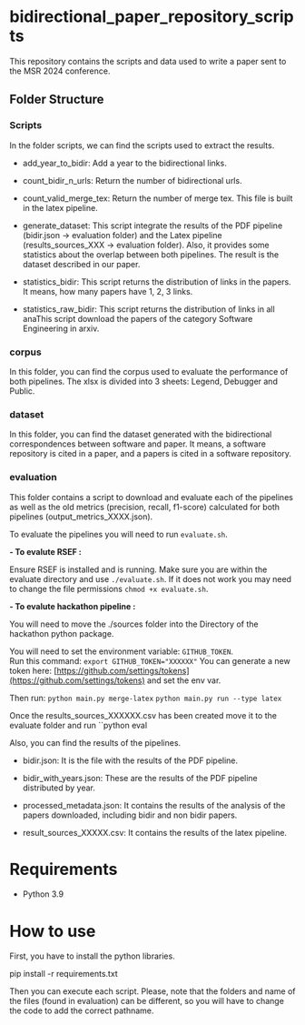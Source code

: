 
# bidirectional_paper_repository_scripts

This repository contains the scripts and data used to write a paper sent to the MSR 2024 conference.


## Folder Structure

### Scripts

In the folder scripts, we can find the scripts used to extract the results.

* add_year_to_bidir: Add a year to the bidirectional links.

* count_bidir_n_urls: Return the number of bidirectional urls.

* count_valid_merge_tex: Return the number of merge tex. This file is built in the latex pipeline.

* generate_dataset: This script integrate the results of the PDF pipeline (bidir.json -> evaluation folder) and the Latex pipeline (results_sources_XXX -> evaluation folder). Also, it provides some statistics about the overlap between both pipelines. The result is the dataset described in our paper.

* statistics_bidir: This script returns the distribution of links in the papers. It means, how many papers have 1, 2, 3 links.

* statistics_raw_bidir: This script returns the distribution of links in all anaThis script download the papers of the category Software Engineering in arxiv.

  

### corpus

  

In this folder, you can find the corpus used to evaluate the performance of both pipelines. The xlsx is divided into 3 sheets: Legend, Debugger and Public. 

  

### dataset

  

In this folder, you can find the dataset generated with the bidirectional correspondences between software and paper. It means, a software repository is cited in a paper, and a papers is cited in a software repository.

  

### evaluation

  

This folder contains a script to download and evaluate each of the pipelines as well as the old metrics (precision, recall, f1-score) calculated for both pipelines (output_metrics_XXXX.json).

To evaluate the pipelines you will need to run ``evaluate.sh``.

**- To evalute RSEF :**  

Ensure RSEF is installed and is running. Make sure you are within the evaluate directory and use ``./evaluate.sh``.  If it does not work you may need to change  the file permissions ``chmod +x evaluate.sh``.

**- To evalute hackathon pipeline :**  

You will need to move the ./sources folder into the Directory of the hackathon python package.

You will need to set the environment variable: ``GITHUB_TOKEN``.   
Run this command: ``export GITHUB_TOKEN="XXXXXX"``
You can generate a new token here:  [https://github.com/settings/tokens](https://github.com/settings/tokens) and set the env var.

Then run:
``python main.py merge-latex``
``python main.py run --type latex``

Once the results_sources_XXXXXX.csv has been created move it to the evaluate folder and run ``python eval

Also, you can find the results of the pipelines.

* bidir.json: It is the file with the results of the PDF pipeline.

* bidir_with_years.json: These are the results of the PDF pipeline distributed by year.

* processed_metadata.json: It contains the results of the analysis of the papers downloaded, including bidir and non bidir papers.

* result_sources_XXXXX.csv: It contains the results of the latex pipeline.

  

# Requirements

  

* Python 3.9

  

# How to use

  

First, you have to install the python libraries.

  

pip install -r requirements.txt

  

Then you can execute each script. Please, note that the folders and name of the files (found in evaluation) can be different, so you will have to change the code to add the correct pathname.